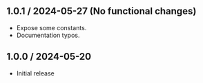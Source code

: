 ## 1.0.1 / 2024-05-27 (No functional changes)
* Expose some constants.
* Documentation typos.

## 1.0.0 / 2024-05-20
* Initial release  
